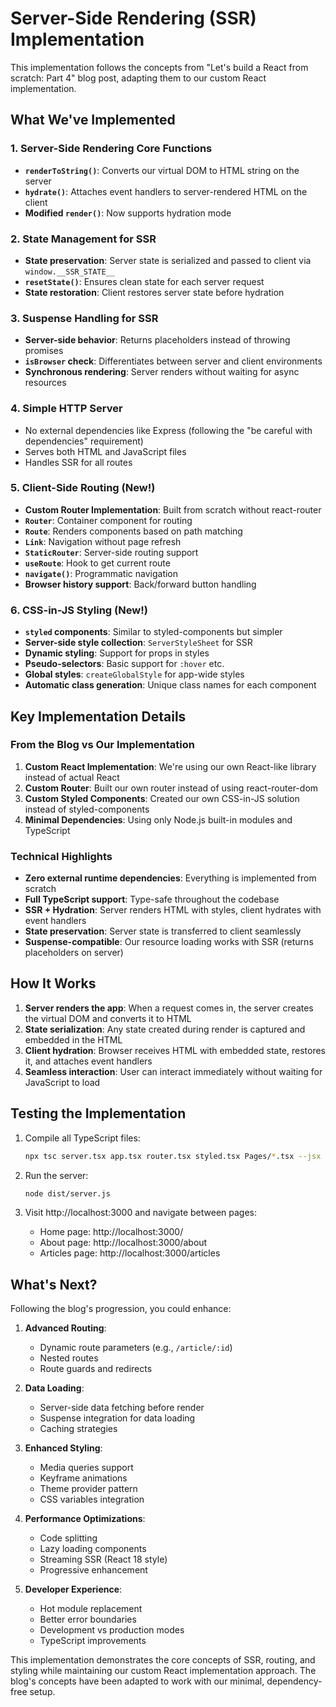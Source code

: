 # Server-Side Rendering (SSR) Implementation

This implementation follows the concepts from "Let's build a React from scratch: Part 4" blog post, adapting them to our custom React implementation.

## What We've Implemented

### 1. **Server-Side Rendering Core Functions**

- **`renderToString()`**: Converts our virtual DOM to HTML string on the server
- **`hydrate()`**: Attaches event handlers to server-rendered HTML on the client
- **Modified `render()`**: Now supports hydration mode

### 2. **State Management for SSR**

- **State preservation**: Server state is serialized and passed to client via `window.__SSR_STATE__`
- **`resetState()`**: Ensures clean state for each server request
- **State restoration**: Client restores server state before hydration

### 3. **Suspense Handling for SSR**

- **Server-side behavior**: Returns placeholders instead of throwing promises
- **`isBrowser` check**: Differentiates between server and client environments
- **Synchronous rendering**: Server renders without waiting for async resources

### 4. **Simple HTTP Server**

- No external dependencies like Express (following the "be careful with dependencies" requirement)
- Serves both HTML and JavaScript files
- Handles SSR for all routes

### 5. **Client-Side Routing** (New!)

- **Custom Router Implementation**: Built from scratch without react-router
- **`Router`**: Container component for routing
- **`Route`**: Renders components based on path matching
- **`Link`**: Navigation without page refresh
- **`StaticRouter`**: Server-side routing support
- **`useRoute`**: Hook to get current route
- **`navigate()`**: Programmatic navigation
- **Browser history support**: Back/forward button handling

### 6. **CSS-in-JS Styling** (New!)

- **`styled` components**: Similar to styled-components but simpler
- **Server-side style collection**: `ServerStyleSheet` for SSR
- **Dynamic styling**: Support for props in styles
- **Pseudo-selectors**: Basic support for `:hover` etc.
- **Global styles**: `createGlobalStyle` for app-wide styles
- **Automatic class generation**: Unique class names for each component

## Key Implementation Details

### From the Blog vs Our Implementation

1. **Custom React Implementation**: We're using our own React-like library instead of actual React
2. **Custom Router**: Built our own router instead of using react-router-dom
3. **Custom Styled Components**: Created our own CSS-in-JS solution instead of styled-components
4. **Minimal Dependencies**: Using only Node.js built-in modules and TypeScript

### Technical Highlights

- **Zero external runtime dependencies**: Everything is implemented from scratch
- **Full TypeScript support**: Type-safe throughout the codebase
- **SSR + Hydration**: Server renders HTML with styles, client hydrates with event handlers
- **State preservation**: Server state is transferred to client seamlessly
- **Suspense-compatible**: Our resource loading works with SSR (returns placeholders on server)

## How It Works

1. **Server renders the app**: When a request comes in, the server creates the virtual DOM and converts it to HTML
2. **State serialization**: Any state created during render is captured and embedded in the HTML
3. **Client hydration**: Browser receives HTML with embedded state, restores it, and attaches event handlers
4. **Seamless interaction**: User can interact immediately without waiting for JavaScript to load

## Testing the Implementation

1. Compile all TypeScript files:
   ```bash
   npx tsc server.tsx app.tsx router.tsx styled.tsx Pages/*.tsx --jsx react --esModuleInterop --module commonjs --outDir dist
   ```

2. Run the server:
   ```bash
   node dist/server.js
   ```

3. Visit http://localhost:3000 and navigate between pages:
   - Home page: http://localhost:3000/
   - About page: http://localhost:3000/about
   - Articles page: http://localhost:3000/articles

## What's Next?

Following the blog's progression, you could enhance:

1. **Advanced Routing**: 
   - Dynamic route parameters (e.g., `/article/:id`)
   - Nested routes
   - Route guards and redirects
   
2. **Data Loading**: 
   - Server-side data fetching before render
   - Suspense integration for data loading
   - Caching strategies
   
3. **Enhanced Styling**:
   - Media queries support
   - Keyframe animations
   - Theme provider pattern
   - CSS variables integration
   
4. **Performance Optimizations**:
   - Code splitting
   - Lazy loading components
   - Streaming SSR (React 18 style)
   - Progressive enhancement

5. **Developer Experience**:
   - Hot module replacement
   - Better error boundaries
   - Development vs production modes
   - TypeScript improvements

This implementation demonstrates the core concepts of SSR, routing, and styling while maintaining our custom React implementation approach. The blog's concepts have been adapted to work with our minimal, dependency-free setup. 